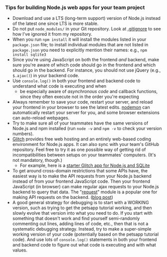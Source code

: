 ### Tips for building Node.js web apps for your team project

- Download and use a LTS (long-term support) version of Node.js instead of the latest one since LTS is more stable.
- Do not put `node_modules/` in your Git repository. Look at [.gitignore](.gitignore)
  to see how I've ignored it from my repository.
- When you run `npm install` it will install the modules listed in your `package.json` file; to install individual modules that are not listed in `package.json` you need to explicitly mention their names: e.g., `npm install sqlite3`
- Since you're using JavaScript on both the frontend *and* backend, make
  sure you're aware of which code should go in the frontend and which
  should go in the backend. For instance, you should not use jQuery
  (e.g., `$.ajax()`) in your backend code.
- Use `console.log()` in both your frontend and backend code to understand what code is executing and when
  - be especially aware of *asynchronous code* and callback functions, since they often execute not in the order you're expecting
- Always remember to save your code, restart your server, and reload your frontend in your browser to see the latest edits. [nodemon](https://nodemon.io/) can automatically restart your server for you, and some browser extensions can auto-reload webpages.
- Try to make sure all of your teammates have the same versions of
  Node.js and npm installed (run `node -v` and `npm -v` to check your
  version numbers).
- [Glitch](https://glitch.com/) provides free web hosting and an entirely
  web-based coding environment for Node.js apps. It can also sync
  with your team's GitHub repository. Feel free to try it as one
  possible way of getting rid of incompatibilities between setups on
  your teammates' computers. (It's not mandatory, though.)
  - For example, here is a [starter Glitch app for Node.js and SQLite](https://glitch.com/~hello-sqlite)
- To get around cross-domain restrictions that some APIs have, the easiest way is to make the API requests from your Node.js backend instead of from your frontend JavaScript code. Then your frontend JavaScript (in browser) can make regular ajax requests to your Node.js backend to query that data. The "[request](https://www.npmjs.com/package/request)" module is a popular one for making API requests on the backend. ([blog post](https://stackabuse.com/the-node-js-request-module/))
- A good general strategy for debugging is to start with a WORKING version, such as trying to get the petsapp tutorial working, and then slowly evolve that version into what you need to do. If you start with something that doesn't work and find yourself semi-randomly commenting out lines, adding lines of code, etc., then that is not a systematic debugging strategy. Instead, try to make a super-simple working version of your code (potentially based on the petsapp tutorial code). And use lots of `console.log()` statements in both your frontend and backend code to figure out what code is executing and with what values.
